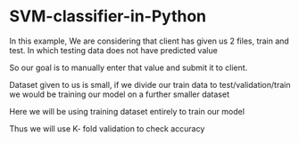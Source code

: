 # SVM-classifier-in-Python

In this example, We are considering that client has given us 2 files, train and test. In which testing data does not have predicted value
 
So our goal is to manually enter that value and submit it to client.
 
 Dataset given to us is small, if we divide our train data to test/validation/train we would be training our model on a further smaller dataset
 
 Here we will be using training dataset entirely to train our model
 
 Thus we will use K- fold validation to check accuracy
